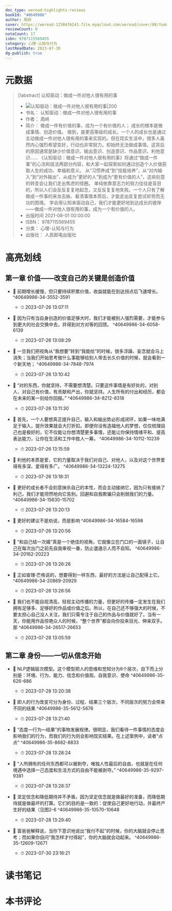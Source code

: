 ```yaml
---
doc_type: weread-highlights-reviews
bookId: "40649986"
author: 周岭
cover: https://weread-1258476243.file.myqcloud.com/weread/cover/88/YueWen_40649986/t7_YueWen_40649986.jpg
reviewCount: 0
noteCount: 17
isbn: 9787115569455
category: 心理-认知与行为
lastReadDate: 2023-07-30
dg-publish: true
---
```

# 元数据
> [!abstract] 认知驱动：做成一件对他人很有用的事
> - ![ 认知驱动：做成一件对他人很有用的事|200](https://weread-1258476243.file.myqcloud.com/weread/cover/88/YueWen_40649986/t7_YueWen_40649986.jpg)
> - 书名： 认知驱动：做成一件对他人很有用的事
> - 作者： 周岭
> - 简介： 做成一件有价值的事，成为一个有价值的人； 成长的根本是做成事情、创造价值。 做到，是更高等级的成长。一个人的成长也是通过主动做成一件对他人很有用的事来实现的。但在现实生活中，很多人虽然内心强烈希望变好，行动也非常努力，却始终无法做成事情，这背后的原因通常是缺少价值意识、输出意识、创造意识、作品意识、利他意识…… 《认知驱动：做成一件对他人很有用的事》将通过“做成一件事”的心法和技法两部分内容，和大家一起探索如何通过创造个人价值获取人生的成功、幸福和意义。 从“习惯养成”到“技能培养”，从“对内输入”到“对外输出”，从成为“更好的人”到成为“更有价值的人”，这些刻意的转变会让我们走出焦虑的怪圈。 单纯依靠意志力的努力往往是盲目的，所以人们会反反复复地起念，又反反复复地失败。一个人只有了解做成一件事的来龙去脉、看清事情本质后，才能走出反复尝试却劳而无功的困境。 学会用认知来驱动自己，我们才能更好地到达成长的彼岸——做成一件对他人很有用的事，成为一个有价值的人。
> - 出版时间 2021-08-01 00:00:00
> - ISBN： 9787115569455
> - 分类： 心理-认知与行为
> - 出版社： 人民邮电出版社

# 高亮划线

## 第一章 价值——改变自己的关键是创造价值


- 📌 前期增长缓慢，但只要持续积累价值，收益就能在到达拐点后飞速增长。 ^40649986-34-3552-3591
    - ⏱ 2023-07-26 13:07:11 

- 📌 因为只有当自身创造的价值足够大时，我们才能被别人强烈需要，才能参与到更大的社会交换中去，并得到对方对等的回馈。 ^40649986-34-6058-6139
    - ⏱ 2023-07-26 13:08:29 

- 📌 一旦我们把视角从“我想要”转到“我能给”的时候，很多浮躁、妄念就会马上消失；当我们开始思考做什么事能够给别人带去长久价值的时候，就会看到一个新天地； ^40649986-34-7848-7974
    - ⏱ 2023-07-26 13:10:42 

- 📌 “对的东西，你就坚持，不需要想清楚。只要这件事情是有好处的，对别人、对自己有价值，有贡献和产出，你就坚持。人生所有的付出和经历，都会在未来的某一刻给你回报。” ^40649986-34-8212-8318
    - ⏱ 2023-07-26 13:11:30 

- 📌 首先，一个人要想真正提升自己，输入和输出势必形成闭环，如果一味地满足于输入，提升效果就会大打折扣。即便你没有造福他人的梦想，仅仅梳理自己也是极好的，它不仅能让你想清楚更多事情，还能让你保持情绪平和、提高表达能力，让你在生活和工作中胜人一筹。 ^40649986-34-10112-10239
    - ⏱ 2023-07-26 13:15:59 

- 📌 利他的本质是爱，它的力量取决于我们对自己、对他人，以及对这个世界爱得有多深、爱得有多广。 ^40649986-34-13224-13275
    - ⏱ 2023-07-26 13:18:31 

- 📌 更好的成长者不会刻意抹杀自己的本性，而会主动接纳它，因为只有接纳了利己，我们才能坦然地向它告别。回避和自我欺骗只会削弱我们的力量。 ^40649986-34-15630-15702
    - ⏱ 2023-07-26 13:20:13 

- 📌 更好的建议不是劝说，而是影响 ^40649986-34-16584-16598
    - ⏱ 2023-07-26 13:20:56 

- 📌 “和自己结一次婚”真是一个绝佳的视角，它就像立在门口的一面镜子，让自己在每次出门之前先自我审视一番，防止邋遢示人而不自知。 ^40649986-34-20162-20223
    - ⏱ 2023-07-26 13:26:26 

- 📌 正如查理·芒格说的，想要得到一样东西，最好的方法是让自己配得上它。 ^40649986-34-20869-20929
    - ⏱ 2023-07-26 13:26:56 

- 📌 我们也不能自视清高，轻视主动传播的力量，但更好的传播一定发生在我们拥有足够多、足够好的作品或价值之后。所以，在自己还不够强大的时候，不要太担心自己没人关注，我们只需专注于自己的作品与价值就好了。当有一天，你能用作品惊艳众人的时候，“整个世界”都会向你投来目光、伸来双手。那 ^40649986-34-26517-26653
    - ⏱ 2023-07-28 13:05:59 
## 第二章 身份——一切从信念开始


- 📌 NLP逻辑层次模型。这个模型把人的思维和觉知分为6个层次，自下而上分别是：环境、行为、能力、信念和价值观、自我意识、使命 ^40649986-35-626-686
    - ⏱ 2023-07-28 13:20:38 

- 📌 即人的行为改变可分为身份、过程、结果三个层次，不同层次的努力会带来不同的结果 ^40649986-35-5612-5676
    - ⏱ 2023-07-28 13:21:40 

- 📌 “态度—行为—结果”的事物发展规律。很明显，我们看待一件事情的态度会影响我们的行为，而我们的行为则会影响现实结果。在上述案例中，读者“点点” ^40649986-35-8682-8833
    - ⏱ 2023-07-28 13:28:24 

- 📌 “人所拥有的任何东西都可以被剥夺，唯独人性最后的自由，也就是在任何境遇中选择一己态度和生活方式的自由不能被剥夺。” ^40649986-35-9297-9381
    - ⏱ 2023-07-28 13:28:37 

- 📌 坚定信念和降低期待并不矛盾，因为坚定信念就是做最好的准备，而降低期待就是做最坏的打算。它们的目的是一致的：促使自己更好地行动，并最终产生好的结果（见图2-6 ^40649986-35-10570-10648
    - ⏱ 2023-07-28 13:29:40 

- 📌 富爸爸解释说，当你下意识地说出“我付不起”的时候，你的大脑就会停止思考；而如果你自问“我怎样才付得起”，你的大脑就会动起来。 ^40649986-35-12609-12671
    - ⏱ 2023-07-30 23:16:21 
# 读书笔记

# 本书评论

